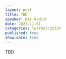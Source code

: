 ```yaml
---
layout: post
title: TBD
speaker: Nir Gadish
date: 2023-11-01
categories: learnalco2324
published: true
show-date: true
---
```

TBD